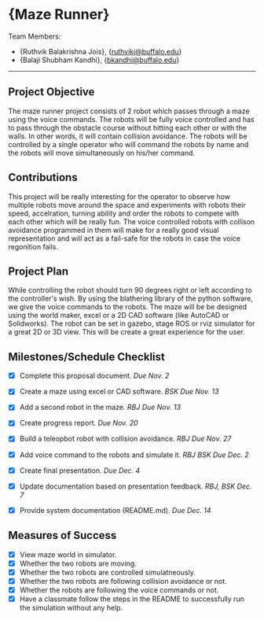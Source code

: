 # {Maze Runner}

Team Members:
- {Ruthvik Balakrishna Jois}, {ruthvikj@buffalo.edu}
- {Balaji Shubham Kandhi}, {bkandhi@buffalo.edu}

--- 

## Project Objective
The maze runner project consists of 2 robot which passes through a maze using the voice commands. The robots will be fully voice controlled and has to pass through the obstacle course without hitting each other or with the walls. In other words, it will contain collision avoidance. The robots will be controlled by a single operator who will command the robots by name and the robots will move simultaneously on his/her command.


## Contributions
This project will be really interesting for the operator to observe how multiple robots move around the space and experiments with robots their speed, accelration, turning ability and order the robots to compete with each other which will be really fun. The voice controlled robots with collison avoidance programmed in them will make for a really good visual representation and will act as a fail-safe for the robots in case the voice regonition fails.


## Project Plan
While controlling the robot should turn 90 degrees right or left according to the controller's wish. By using the blathering library of the python software, we give the voice commands to the robots. The maze will be be designed using the world maker, excel or a 2D CAD software (like AutoCAD or Solidworks). The robot can be set in gazebo, stage ROS or rviz simulator for a great 2D or 3D view. This will be create a great experience for the user.


## Milestones/Schedule Checklist
- [x] Complete this proposal document.  *Due Nov. 2*
- [x] Create a maze using excel or CAD software. *BSK Due Nov. 13*
- [x] Add a second robot in the maze. *RBJ Due Nov. 13*
- [x] Create progress report.  *Due Nov. 20*
- [x] Build a teleopbot robot with collision avoidance. *RBJ Due Nov. 27*
- [x] Add voice command to the robots and simulate it. *RBJ BSK Due Dec. 2*
- [x] Create final presentation.  *Due Dec. 4*
- [x] Update documentation based on presentation feedback. *RBJ, BSK Dec. 7*
- [x] Provide system documentation (README.md).  *Due Dec. 14*


## Measures of Success
- [x] View maze world in simulator.
- [x] Whether the two robots are moving.
- [x] Whether the two robots are controlled simulatneously.
- [x] Whether the two robots are following collision avoidance or not.
- [x] Whether the robots are following the voice commands or not.
- [x] Have a classmate follow the steps in the README to successfully run the simulation without any help.
